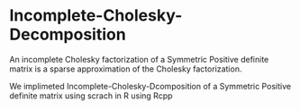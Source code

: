 # Incomplete-Cholesky-Decomposition

An incomplete Cholesky factorization of a Symmetric Positive definite matrix is a sparse approximation
of the Cholesky factorization.

We implimeted Incomplete-Cholesky-Dcomposition of a Symmetric Positive definite matrix using scrach in R using Rcpp

